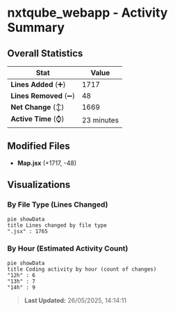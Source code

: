 # nxtqube_webapp - Activity Summary 

## Overall Statistics

| Stat                   | Value                                                             |
| ---------------------- | ----------------------------------------------------------------- |
| **Lines Added** (➕)   | 1717                                          |
| **Lines Removed** (➖) | 48                                        |
| **Net Change** (↕)    | 1669                |
| **Active Time** (⌚)   | 23 minutes |


## Modified Files
- **Map.jsx** (+1717, -48)

## Visualizations

### By File Type (Lines Changed)

```mermaid
pie showData
title Lines changed by file type
".jsx" : 1765
```

### By Hour (Estimated Activity Count)

```mermaid
pie showData
title Coding activity by hour (count of changes)
"12h" : 6
"13h" : 7
"14h" : 9
```


> **Last Updated:** 26/05/2025, 14:14:11